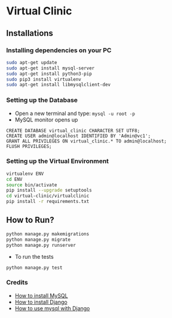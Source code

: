 # Virtual Clinic

## Installations

### Installing dependencies on your PC

```bash
sudo apt-get update
sudo apt-get install mysql-server
sudo apt-get install python3-pip
sudo pip3 install virtualenv
sudo apt-get install libmysqlclient-dev
```
### Setting up the Database

- Open a new terminal and type: ```mysql -u root -p```
- MySQL monitor opens up
```mysql
CREATE DATABASE virtual_clinic CHARACTER SET UTF8;
CREATE USER admin@localhost IDENTIFIED BY 'Admin@vc1';
GRANT ALL PRIVILEGES ON virtual_clinic.* TO admin@localhost;
FLUSH PRIVILEGES;
```

### Setting up the Virtual Environment

```bash
virtualenv ENV
cd ENV
source bin/activate
pip install --upgrade setuptools
cd virtual-clinic/virtualclinic
pip install -r requirements.txt
```

## How to Run?
```bash
python manage.py makemigrations
python manage.py migrate
python manage.py runserver
```
- To run the tests

```python manage.py test```

### Credits
- [How to install MySQL](https://www.digitalocean.com/community/tutorials/how-to-install-mysql-on-ubuntu-16-04)
- [How to install Django](https://www.digitalocean.com/community/tutorials/how-to-install-the-django-web-framework-on-ubuntu-14-04)
- [How to use mysql with Django](https://www.digitalocean.com/community/tutorials/how-to-use-mysql-or-mariadb-with-your-django-application-on-ubuntu-14-04)
